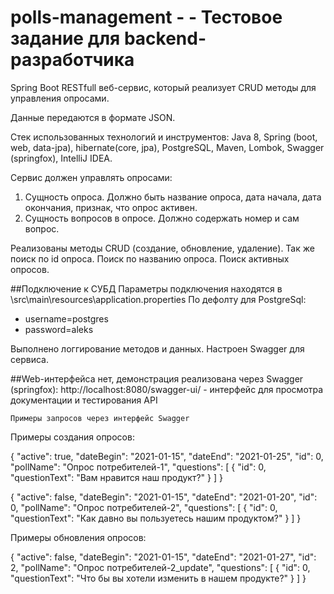 # polls-management -  - Тестовое задание для backend-разработчика

Spring Boot RESTfull веб-сервис, который реализует CRUD методы для управления опросами.

Данные передаются в формате JSON.

Стек использованных технологий и инструментов: 
Java 8, Spring (boot, web, data-jpa), hibernate(core, jpa), 
PostgreSQL, Maven, Lombok, Swagger (springfox), IntelliJ IDEA.

Сервис должен управлять опросами:

1. Сущность опроса. Должно быть название опроса, дата начала, дата окончания, признак, что опрос активен.
2. Сущность вопросов в опросе. Должно содержать номер и сам вопрос.

Реализованы методы CRUD (создание, обновление, удаление). Так же поиск по id опроса. Поиск по названию опроса. Поиск активных опросов.

##Подключение к СУБД
Параметры подключения находятся в \src\main\resources\application.properties
По дефолту для PostgreSql:
- username=postgres
- password=aleks

Выполнено логгирование методов и данных.
Настроен Swagger для сервиса.

##Web-интерфейса нет, демонстрация реализована через Swagger (springfox):
http://localhost:8080/swagger-ui/  - интерфейс для просмотра документации и тестирования API 

    Примеры запросов через интерфейс Swagger
	
Примеры создания опросов:

{
  "active": true,
  "dateBegin": "2021-01-15",
  "dateEnd": "2021-01-25",
  "id": 0,
  "pollName": "Опрос потребителей-1",
  "questions": [
    {
      "id": 0,
      "questionText": "Вам нравится наш продукт?"
    }
  ]
}

{
  "active": false,
  "dateBegin": "2021-01-15",
  "dateEnd": "2021-01-20",
  "id": 0,
  "pollName": "Опрос потребителей-2",
  "questions": [
    {
      "id": 0,
      "questionText": "Как давно вы пользуетесь нашим продуктом?"
    }
  ]
}

Примеры обновления опросов:

{
  "active": false,
  "dateBegin": "2021-01-15",
  "dateEnd": "2021-01-27",
  "id": 2,
  "pollName": "Опрос потребителей-2_update",
  "questions": [
    {
      "id": 0,
      "questionText": "Что бы вы хотели изменить в нашем продукте?"
    }
  ]
}




